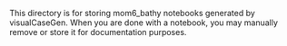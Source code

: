 This directory is for storing mom6_bathy notebooks generated by visualCaseGen.
When you are done with a notebook, you may manually remove or store it for documentation purposes.